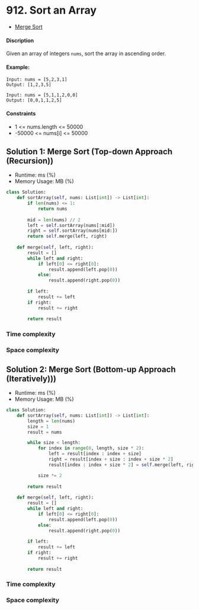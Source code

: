 # 912. Sort an Array

- [Merge Sort](https://github.com/kaka-lin/Notes/tree/master/knowledge/recursion/02_divide_and_Conquer/merge_sort)

#### Discription

Given an array of integers `nums`, sort the array in ascending order.

#### Example:

```
Input: nums = [5,2,3,1]
Output: [1,2,3,5]

Input: nums = [5,1,1,2,0,0]
Output: [0,0,1,1,2,5]
```

#### Constraints

- 1 <= nums.length <= 50000
- -50000 <= nums[i] <= 50000

## Solution 1: Merge Sort (Top-down Approach (Recursion))

- Runtime: ms (%)
- Memory Usage: MB (%)

```python
class Solution:
    def sortArray(self, nums: List[int]) -> List[int]:
        if len(nums) <= 1:
            return nums
        
        mid = len(nums) // 2
        left = self.sortArray(nums[:mid])
        right = self.sortArray(nums[mid:])
        return self.merge(left, right)
    
    def merge(self, left, right):
        result = []
        while left and right:
            if left[0] <= right[0]:
                result.append(left.pop(0))
            else:
                result.append(right.pop(0))
        
        if left:
            result += left
        if right:
            result += right
        
        return result
```

### Time complexity

### Space complexity

## Solution 2: Merge Sort (Bottom-up Approach (Iteratively)))

- Runtime: ms (%)
- Memory Usage: MB (%)

```python
class Solution:
    def sortArray(self, nums: List[int]) -> List[int]:
        length = len(nums)
        size = 1
        result = nums

        while size < length:
            for index in range(0, length, size * 2):
                left = result[index : index + size]
                right = result[index + size : index + size * 2]
                result[index : index + size * 2] = self.merge(left, right)

            size *= 2
    
        return result
    
    def merge(self, left, right):
        result = []
        while left and right:
            if left[0] <= right[0]:
                result.append(left.pop(0))
            else:
                result.append(right.pop(0))
        
        if left:
            result += left
        if right:
            result += right
        
        return result
```

### Time complexity

### Space complexity
